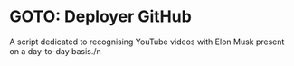 # GOTO: Deployer GitHub
A script dedicated to recognising YouTube videos with Elon Musk present on a day-to-day basis./n

